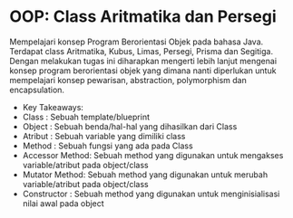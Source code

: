 # OOP: Class Aritmatika dan Persegi

Mempelajari konsep Program Berorientasi Objek pada bahasa Java. Terdapat class Aritmatika, Kubus, Limas, Persegi, Prisma dan Segitiga. Dengan melakukan tugas ini diharapkan mengerti lebih lanjut mengenai konsep program berorientasi objek yang dimana nanti diperlukan untuk mempelajari konsep pewarisan, abstraction, polymorphism dan encapsulation.

- Key Takeaways:
- Class : Sebuah template/blueprint
- Object : Sebuah benda/hal-hal yang dihasilkan dari Class
- Atribut : Sebuah variable yang dimiliki class
- Method : Sebuah fungsi yang ada pada Class
- Accessor Method: Sebuah method yang digunakan untuk mengakses variable/atribut pada object/class
- Mutator Method: Sebuah method yang digunakan untuk merubah variable/atribut pada object/class
- Constructor : Sebuah method yang digunakan untuk menginisialisasi nilai awal pada object
